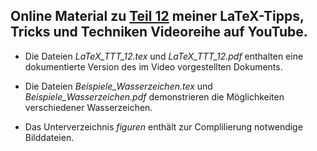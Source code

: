 ## Online Material zu [Teil 12](https://youtu.be/o14hhEKttDc) meiner LaTeX-Tipps, Tricks und Techniken Videoreihe auf YouTube.


- Die Dateien *LaTeX_TTT_12.tex*  und *LaTeX_TTT_12.pdf* enthalten eine dokumentierte Version des im Video vorgestellten Dokuments.

- Die Dateien *Beispiele_Wasserzeichen.tex* und *Beispiele_Wasserzeichen.pdf* demonstrieren die Möglichkeiten verschiedener Wasserzeichen.

- Das Unterverzeichnis *figuren* enthält zur Complilierung notwendige Bilddateien.
